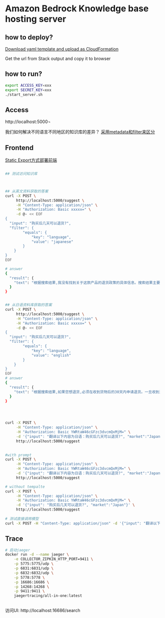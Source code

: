 # Amazon Bedrock Knowledge base hosting server

## how to deploy?

[Download yaml template and upload as CloudFormation](./cloudformation/template.yaml)

Get the url from Stack output and copy it to browser

## how to run?

```bash
export ACCESS_KEY=xxx
export SECRET_KEY=xxx
./start_server.sh
```

## Access

http://localhost:5000¬

>
我们如何解决不同语言不同地区的知识库的差异？  [采用metadata和filter来区分](https://docs.aws.amazon.com/bedrock/latest/userguide/knowledge-base-ds.html#kb-ds-metadata)

## Frontend

[Static Export方式部署前端](https://nextjs.org/docs/app/building-your-application/deploying/static-exports)

```bash

## 测试访问知识库



## 从英文资料获取的答案
curl -X POST \
     http://localhost:5000/suggest \
     -H "Content-Type: application/json" \
     -H "Authorization: Basic xxxxx=" \
     -d @- << EOF
{
  "input": "购买后几天可以退货?",
  "filter": {
        "equals": {
            "key": "language",
            "value": "japanese"
        }
    }
}
EOF

# answer
{
  "result": {
    "text": "根据搜索结果,我没有找到关于这款产品的退货政策的具体信息。搜索结果主要介绍了产品的一些技术参数和特点,但没有提及退货期限。"
  }
}


## 从日语资料库获取的答案
curl -X POST \
     http://localhost:5000/suggest \
     -H "Content-Type: application/json" \
     -H "Authorization: Basic xxxxx=" \
     -d @- << EOF
{
  "input": "购买后几天可以退货?",
  "filter": {
        "equals": {
            "key": "language",
            "value": "english"
        }
    }
}
EOF
# answer
{
  "result": {
    "text": "根据搜索结果,如果您想退货,必须在收到货物后的30天内申请退货。一旦收到退货包裹,Jackery将在2-4个工作日内将款项退还至您的原始付款方式。"
  }
}




curl -X POST \
     -H "Content-Type: application/json" \
     -H "Authorization: Basic YWRtaW46cGFzc3dvcmQxMjM=" \
     -d '{"input": "翻译以下内容为日语：购买后几天可以退货?", "market":"Japan"}' \
     http://localhost:5000/suggest
     
     
#with prompt
curl -X POST \
     -H "Content-Type: application/json" \
     -H "Authorization: Basic YWRtaW46cGFzc3dvcmQxMjM=" \
     -d '{"input": "翻译以下内容为日语：购买后几天可以退货?", "market":"Japan", "prompt":"test"}' \
     http://localhost:5000/suggest

# without tempalte
curl -X POST \
     -H "Content-Type: application/json" \
     -H "Authorization: Basic YWRtaW46cGFzc3dvcmQxMjM=" \
     -d '{"input": "购买后几天可以退货?", "market":"Japan"}' \
     http://localhost:5000/suggest
     
# 测试直接调用模型
curl -X POST -H "Content-Type: application/json" -d '{"input": "翻译以下内容为日语：购买后几天可以退货?"}' http://localhost:5000/chat


```

## Trace

```bash
# 启动jaeger
docker run -d --name jaeger \
    -e COLLECTOR_ZIPKIN_HTTP_PORT=9411 \
    -p 5775:5775/udp \
    -p 6831:6831/udp \
    -p 6832:6832/udp \
    -p 5778:5778 \
    -p 16686:16686 \
    -p 14268:14268 \
    -p 9411:9411 \
    jaegertracing/all-in-one:latest
    

```

访问UI: http://localhost:16686/search    